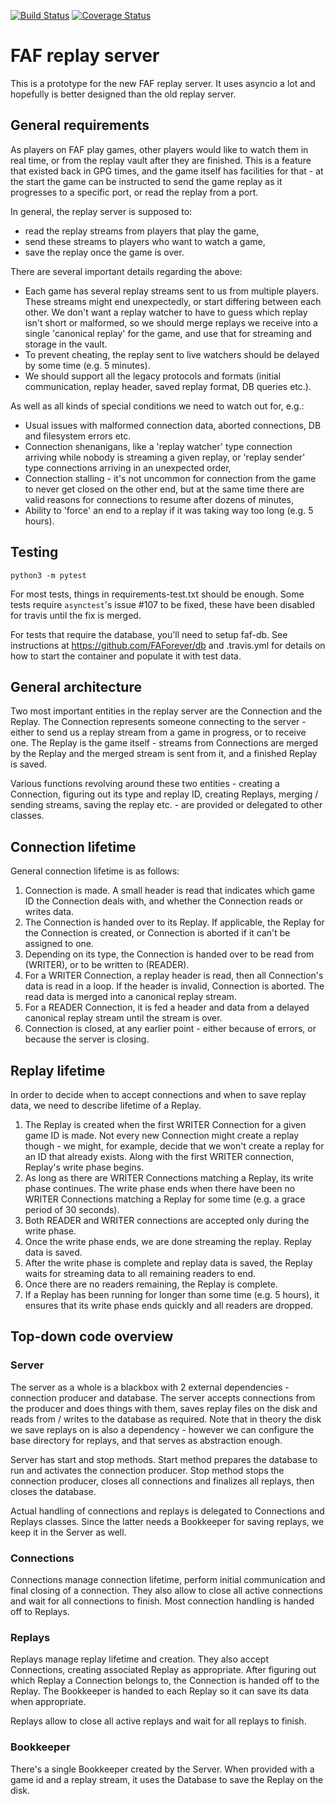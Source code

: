 [![Build Status](https://travis-ci.org/Wesmania/faf-aio-replayserver.svg?branch=master)](https://travis-ci.org/Wesmania/faf-aio-replayserver)
[![Coverage Status](https://coveralls.io/repos/github/Wesmania/faf-aio-replayserver/badge.svg?branch=master)](https://coveralls.io/github/Wesmania/faf-aio-replayserver?branch=master)

FAF replay server
=================

This is a prototype for the new FAF replay server. It uses asyncio a lot and
hopefully is better designed than the old replay server.

General requirements
--------------------

As players on FAF play games, other players would like to watch them in real
time, or from the replay vault after they are finished. This is a feature that
existed back in GPG times, and the game itself has facilities for that - at the
start the game can be instructed to send the game replay as it progresses to a
specific port, or read the replay from a port.

In general, the replay server is supposed to:
* read the replay streams from players that play the game,
* send these streams to players who want to watch a game,
* save the replay once the game is over.

There are several important details regarding the above:
* Each game has several replay streams sent to us from multiple players. These
  streams might end unexpectedly, or start differing between each other. We
  don't want a replay watcher to have to guess which replay isn't short or
  malformed, so we should merge replays we receive into a single 'canonical
  replay' for the game, and use that for streaming and storage in the vault.
* To prevent cheating, the replay sent to live watchers should be delayed by
  some time (e.g. 5 minutes).
* We should support all the legacy protocols and formats (initial communication,
  replay header, saved replay format, DB queries etc.).

As well as all kinds of special conditions we need to watch out for, e.g.:
* Usual issues with malformed connection data, aborted connections, DB and
  filesystem errors etc.
* Connection shenanigans, like a 'replay watcher' type connection arriving while
  nobody is streaming a given replay, or 'replay sender' type connections
  arriving in an unexpected order,
* Connection stalling - it's not uncommon for connection from the game to never
  get closed on the other end, but at the same time there are valid reasons for
  connections to resume after dozens of minutes,
* Ability to 'force' an end to a replay if it was taking way too long (e.g. 5
  hours).


Testing
-------

`python3 -m pytest`

For most tests, things in requirements-test.txt should be enough. Some tests
require `asynctest`'s issue #107 to be fixed, these have been disabled for
travis until the fix is merged.

For tests that require the database, you'll need to setup faf-db. See
instructions at https://github.com/FAForever/db and .travis.yml for details on
how to start the container and populate it with test data.

General architecture
--------------------

Two most important entities in the replay server are the Connection and the
Replay. The Connection represents someone connecting to the server - either to
send us a replay stream from a game in progress, or to receive one. The Replay
is the game itself - streams from Connections are merged by the Replay and the
merged stream is sent from it, and a finished Replay is saved.

Various functions revolving around these two entities - creating a Connection,
figuring out its type and replay ID, creating Replays, merging / sending
streams, saving the replay etc. - are provided or delegated to other classes.


Connection lifetime
-------------------

General connection lifetime is as follows:

1. Connection is made. A small header is read that indicates which game ID the
   Connection deals with, and whether the Connection reads or writes data.
2. The Connection is handed over to its Replay. If applicable, the Replay for
   the Connection is created, or Connection is aborted if it can't be assigned
   to one.
3. Depending on its type, the Connection is handed over to be read from
   (WRITER), or to be written to (READER).
4. For a WRITER Connection, a replay header is read, then all Connection's data
   is read in a loop. If the header is invalid, Connection is aborted. The read
   data is merged into a canonical replay stream.
5. For a READER Connection, it is fed a header and data from a delayed canonical
   replay stream until the stream is over.
6. Connection is closed, at any earlier point - either because of errors, or
   because the server is closing.


Replay lifetime
---------------

In order to decide when to accept connections and when to save replay data, we
need to describe lifetime of a Replay.

1. The Replay is created when the first WRITER Connection for a given game ID is
   made. Not every new Connection might create a replay though - we might, for
   example, decide that we won't create a replay for an ID that already exists.
   Along with the first WRITER connection, Replay's write phase begins.
2. As long as there are WRITER Connections matching a Replay, its write phase
   continues. The write phase ends when there have been no WRITER Connections
   matching a Replay for some time (e.g. a grace period of 30 seconds).
3. Both READER and WRITER connections are accepted only during the write phase.
4. Once the write phase ends, we are done streaming the replay. Replay data is
   saved.
5. After the write phase is complete and replay data is saved, the Replay waits
   for streaming data to all remaining readers to end.
6. Once there are no readers remaining, the Replay is complete.
7. If a Replay has been running for longer than some time (e.g. 5 hours), it
   ensures that its write phase ends quickly and all readers are dropped.

Top-down code overview
----------------------

### Server

The server as a whole is a blackbox with 2 external dependencies - connection
producer and database. The server accepts connections from the producer and
does things with them, saves replay files on the disk and reads from / writes
to the database as required. Note that in theory the disk we save replays on is
also a dependency - however we can configure the base directory for replays,
and that serves as abstraction enough.

Server has start and stop methods. Start method prepares the database to run
and activates the connection producer. Stop method stops the connection
producer, closes all connections and finalizes all replays, then closes the
database.

Actual handling of connections and replays is delegated to Connections and
Replays classes. Since the latter needs a Bookkeeper for saving replays, we keep
it in the Server as well.

### Connections

Connections manage connection lifetime, perform initial communication and final
closing of a connection. They also allow to close all active connections and
wait for all connections to finish. Most connection handling is handed off to
Replays.

### Replays

Replays manage replay lifetime and creation. They also accept Connections,
creating associated Replay as appropriate. After figuring out which Replay a
Connection belongs to, the Connection is handed off to the Replay. The
Bookkeeper is handed to each Replay so it can save its data when appropriate.

Replays allow to close all active replays and wait for all replays to finish.

### Bookkeeper

There's a single Bookkeeper created by the Server. When provided with a game id
and a replay stream, it uses the Database to save the Replay on the disk.
